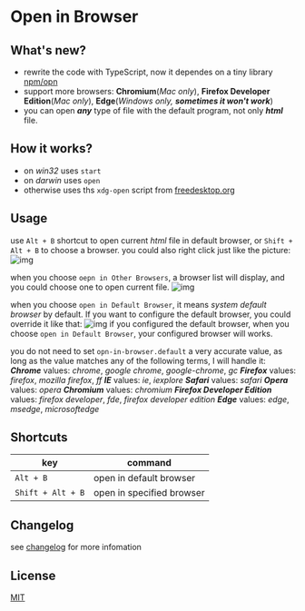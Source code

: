 

# Open in Browser

## What's new?
* rewrite the code with TypeScript, now it dependes on a tiny library [npm/opn](https://www.npmjs.com/package/opn)
* support more browsers: **Chromium**(*Mac only*), **Firefox Developer Edition**(*Mac only*), **Edge**(*Windows only, __sometimes it won't work__*)
* you can open *__any__* type of file with the default program, not only *__html__* file. 

## How it works?
* on *win32* uses `start`
* on *darwin* uses `open`
* otherwise uses ths `xdg-open` script from [freedesktop.org](http://portland.freedesktop.org/xdg-utils-1.0/xdg-open.html)

## Usage
use `Alt + B` shortcut to open current *html* file in default browser, or `Shift + Alt + B` to choose a browser.
you could also right click just like the picture:
![img](http://oiw7043hi.bkt.clouddn.com/opneinbrowser_des.jpg)

when you choose `oepn in Other Browsers`, a browser list will display, and you could choose one to open current file.
![img](http://oiw7043hi.bkt.clouddn.com/openinbrowser_others.png)

when you choose `open in Default Browser`, it means *system default browser* by default. If you want to configure the default browser, you could override it like that:
![img](http://oiw7043hi.bkt.clouddn.com/openinbrowser_config.jpg)
if you configured the default browser, when you choose `open in Default Browser`, your configured browser will works.

you do not need to set `opn-in-browser.default` a very accurate value, as long as the value matches any of the following terms, I will handle it:
__*Chrome*__ values: *chrome*, *google chrome*, *google-chrome*, *gc*
__*Firefox*__ values: *firefox*, *mozilla firefox*, *ff* 
__*IE*__ values: *ie*, *iexplore*
__*Safari*__ values: *safari*
__*Opera*__ values: *opera*
__*Chromium*__ values: *chromium*
__*Firefox Developer Edition*__ values: *firefox developer*, *fde*, *firefox developer edition*
__*Edge*__ values: *edge*, *msedge*, *microsoftedge*

## Shortcuts

|key|command|
|------|------|
|`Alt + B`|open in default browser|
|`Shift + Alt + B`|open in specified browser|

## Changelog
see [changelog](CHANGELOG.MD) for more infomation

## License
[MIT](https://raw.githubusercontent.com/DonJayamanne/bowerVSCode/master/LICENSE)

